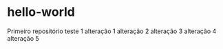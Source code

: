 # hello-world
Primeiro repositório
teste 1
alteração 1
alteração 2
alteração 3
alteração 4
alteração 5
